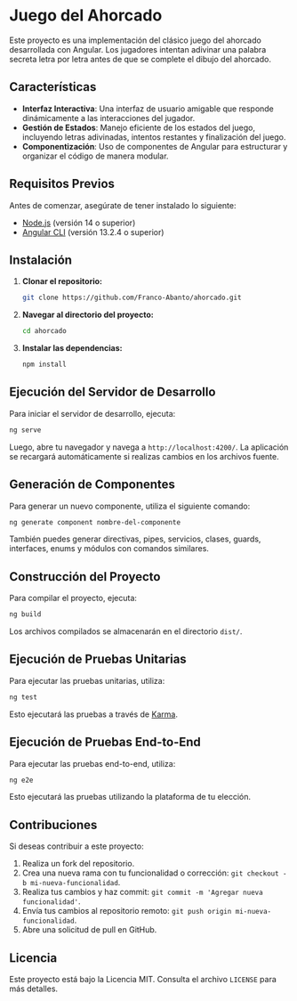 # Juego del Ahorcado

Este proyecto es una implementación del clásico juego del ahorcado desarrollada con Angular. Los jugadores intentan adivinar una palabra secreta letra por letra antes de que se complete el dibujo del ahorcado.

## Características

- **Interfaz Interactiva**: Una interfaz de usuario amigable que responde dinámicamente a las interacciones del jugador.
- **Gestión de Estados**: Manejo eficiente de los estados del juego, incluyendo letras adivinadas, intentos restantes y finalización del juego.
- **Componentización**: Uso de componentes de Angular para estructurar y organizar el código de manera modular.

## Requisitos Previos

Antes de comenzar, asegúrate de tener instalado lo siguiente:

- [Node.js](https://nodejs.org/) (versión 14 o superior)
- [Angular CLI](https://angular.io/cli) (versión 13.2.4 o superior)

## Instalación

1. **Clonar el repositorio:**

   ```bash
   git clone https://github.com/Franco-Abanto/ahorcado.git
   ```

2. **Navegar al directorio del proyecto:**

   ```bash
   cd ahorcado
   ```

3. **Instalar las dependencias:**

   ```bash
   npm install
   ```

## Ejecución del Servidor de Desarrollo

Para iniciar el servidor de desarrollo, ejecuta:

```bash
ng serve
```

Luego, abre tu navegador y navega a `http://localhost:4200/`. La aplicación se recargará automáticamente si realizas cambios en los archivos fuente.

## Generación de Componentes

Para generar un nuevo componente, utiliza el siguiente comando:

```bash
ng generate component nombre-del-componente
```

También puedes generar directivas, pipes, servicios, clases, guards, interfaces, enums y módulos con comandos similares.

## Construcción del Proyecto

Para compilar el proyecto, ejecuta:

```bash
ng build
```

Los archivos compilados se almacenarán en el directorio `dist/`.

## Ejecución de Pruebas Unitarias

Para ejecutar las pruebas unitarias, utiliza:

```bash
ng test
```

Esto ejecutará las pruebas a través de [Karma](https://karma-runner.github.io).

## Ejecución de Pruebas End-to-End

Para ejecutar las pruebas end-to-end, utiliza:

```bash
ng e2e
```

Esto ejecutará las pruebas utilizando la plataforma de tu elección.

## Contribuciones

Si deseas contribuir a este proyecto:

1. Realiza un fork del repositorio.
2. Crea una nueva rama con tu funcionalidad o corrección: `git checkout -b mi-nueva-funcionalidad`.
3. Realiza tus cambios y haz commit: `git commit -m 'Agregar nueva funcionalidad'`.
4. Envía tus cambios al repositorio remoto: `git push origin mi-nueva-funcionalidad`.
5. Abre una solicitud de pull en GitHub.

## Licencia

Este proyecto está bajo la Licencia MIT. Consulta el archivo `LICENSE` para más detalles.
